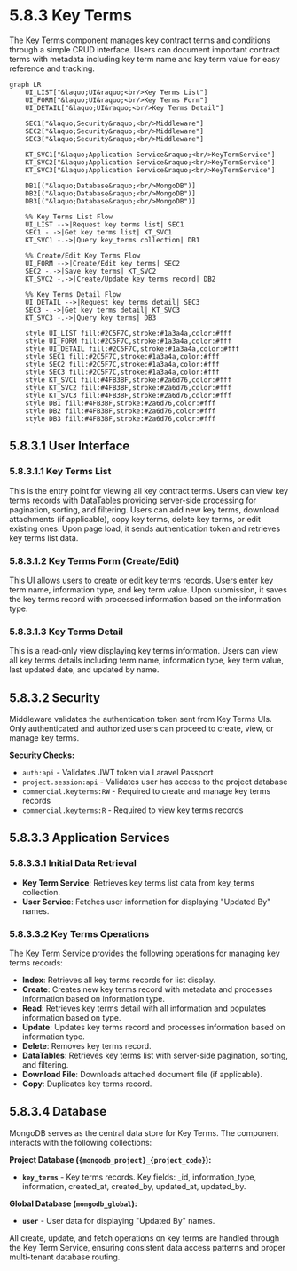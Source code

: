 # 5.8.3 Key Terms

The Key Terms component manages key contract terms and conditions through a simple CRUD interface. Users can document important contract terms with metadata including key term name and key term value for easy reference and tracking.

```mermaid
graph LR
    UI_LIST["&laquo;UI&raquo;<br/>Key Terms List"]
    UI_FORM["&laquo;UI&raquo;<br/>Key Terms Form"]
    UI_DETAIL["&laquo;UI&raquo;<br/>Key Terms Detail"]

    SEC1["&laquo;Security&raquo;<br/>Middleware"]
    SEC2["&laquo;Security&raquo;<br/>Middleware"]
    SEC3["&laquo;Security&raquo;<br/>Middleware"]

    KT_SVC1["&laquo;Application Service&raquo;<br/>KeyTermService"]
    KT_SVC2["&laquo;Application Service&raquo;<br/>KeyTermService"]
    KT_SVC3["&laquo;Application Service&raquo;<br/>KeyTermService"]

    DB1[("&laquo;Database&raquo;<br/>MongoDB")]
    DB2[("&laquo;Database&raquo;<br/>MongoDB")]
    DB3[("&laquo;Database&raquo;<br/>MongoDB")]

    %% Key Terms List Flow
    UI_LIST -->|Request key terms list| SEC1
    SEC1 -.->|Get key terms list| KT_SVC1
    KT_SVC1 -.->|Query key_terms collection| DB1

    %% Create/Edit Key Terms Flow
    UI_FORM -->|Create/Edit key terms| SEC2
    SEC2 -.->|Save key terms| KT_SVC2
    KT_SVC2 -.->|Create/Update key terms record| DB2

    %% Key Terms Detail Flow
    UI_DETAIL -->|Request key terms detail| SEC3
    SEC3 -.->|Get key terms detail| KT_SVC3
    KT_SVC3 -.->|Query key terms| DB3

    style UI_LIST fill:#2C5F7C,stroke:#1a3a4a,color:#fff
    style UI_FORM fill:#2C5F7C,stroke:#1a3a4a,color:#fff
    style UI_DETAIL fill:#2C5F7C,stroke:#1a3a4a,color:#fff
    style SEC1 fill:#2C5F7C,stroke:#1a3a4a,color:#fff
    style SEC2 fill:#2C5F7C,stroke:#1a3a4a,color:#fff
    style SEC3 fill:#2C5F7C,stroke:#1a3a4a,color:#fff
    style KT_SVC1 fill:#4FB3BF,stroke:#2a6d76,color:#fff
    style KT_SVC2 fill:#4FB3BF,stroke:#2a6d76,color:#fff
    style KT_SVC3 fill:#4FB3BF,stroke:#2a6d76,color:#fff
    style DB1 fill:#4FB3BF,stroke:#2a6d76,color:#fff
    style DB2 fill:#4FB3BF,stroke:#2a6d76,color:#fff
    style DB3 fill:#4FB3BF,stroke:#2a6d76,color:#fff
```

## 5.8.3.1 User Interface

### 5.8.3.1.1 Key Terms List

This is the entry point for viewing all key contract terms. Users can view key terms records with DataTables providing server-side processing for pagination, sorting, and filtering. Users can add new key terms, download attachments (if applicable), copy key terms, delete key terms, or edit existing ones. Upon page load, it sends authentication token and retrieves key terms list data.

### 5.8.3.1.2 Key Terms Form (Create/Edit)

This UI allows users to create or edit key terms records. Users enter key term name, information type, and key term value. Upon submission, it saves the key terms record with processed information based on the information type.

### 5.8.3.1.3 Key Terms Detail

This is a read-only view displaying key terms information. Users can view all key terms details including term name, information type, key term value, last updated date, and updated by name.

## 5.8.3.2 Security

Middleware validates the authentication token sent from Key Terms UIs. Only authenticated and authorized users can proceed to create, view, or manage key terms.

**Security Checks:**
- `auth:api` - Validates JWT token via Laravel Passport
- `project.session:api` - Validates user has access to the project database
- `commercial.keyterms:RW` - Required to create and manage key terms records
- `commercial.keyterms:R` - Required to view key terms records

## 5.8.3.3 Application Services

### 5.8.3.3.1 Initial Data Retrieval

- **Key Term Service**: Retrieves key terms list data from key_terms collection.
- **User Service**: Fetches user information for displaying "Updated By" names.

### 5.8.3.3.2 Key Terms Operations

The Key Term Service provides the following operations for managing key terms records:

- **Index**: Retrieves all key terms records for list display.
- **Create**: Creates new key terms record with metadata and processes information based on information type.
- **Read**: Retrieves key terms detail with all information and populates information based on type.
- **Update**: Updates key terms record and processes information based on information type.
- **Delete**: Removes key terms record.
- **DataTables**: Retrieves key terms list with server-side pagination, sorting, and filtering.
- **Download File**: Downloads attached document file (if applicable).
- **Copy**: Duplicates key terms record.

## 5.8.3.4 Database

MongoDB serves as the central data store for Key Terms. The component interacts with the following collections:

**Project Database (`{mongodb_project}_{project_code}`):**

- **`key_terms`** - Key terms records. Key fields: _id, information_type, information, created_at, created_by, updated_at, updated_by.

**Global Database (`mongodb_global`):**

- **`user`** - User data for displaying "Updated By" names.

All create, update, and fetch operations on key terms are handled through the Key Term Service, ensuring consistent data access patterns and proper multi-tenant database routing.

